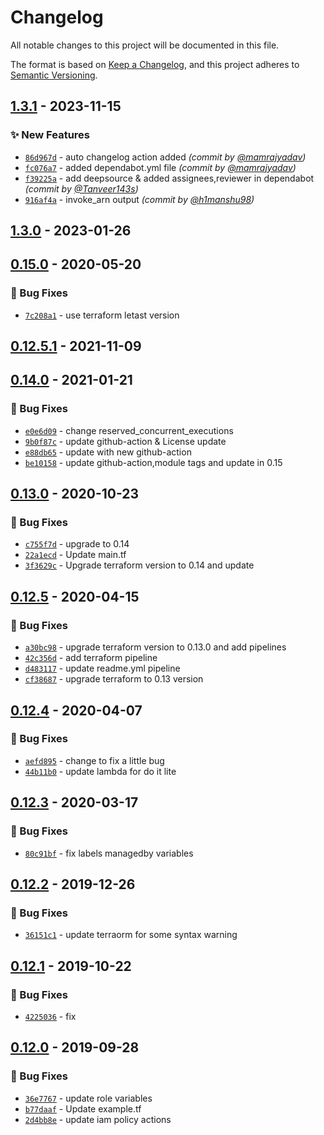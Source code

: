 # Changelog
All notable changes to this project will be documented in this file.

The format is based on [Keep a Changelog](https://keepachangelog.com/en/1.0.0/),
and this project adheres to [Semantic Versioning](https://semver.org/spec/v2.0.0.html).

## [1.3.1] - 2023-11-15
### :sparkles: New Features
- [`86d967d`](https://github.com/clouddrove/terraform-aws-lambda/commit/86d967def3a2746c31ebd8b50b6e5b85699606c6) - auto changelog action added *(commit by [@mamrajyadav](https://github.com/mamrajyadav))*
- [`fc076a7`](https://github.com/clouddrove/terraform-aws-lambda/commit/fc076a74b4e6fe764b012e6f5de3876afa09ece5) - added dependabot.yml file *(commit by [@mamrajyadav](https://github.com/mamrajyadav))*
- [`f39225a`](https://github.com/clouddrove/terraform-aws-lambda/commit/f39225a8898c640918ca66c0b95ae43d758964ff) - add deepsource & added assignees,reviewer in dependabot *(commit by [@Tanveer143s](https://github.com/Tanveer143s))*
- [`916af4a`](https://github.com/clouddrove/terraform-aws-lambda/commit/916af4aa2be8d50f693f1e70fd306e67a1b588d2) - invoke_arn output *(commit by [@h1manshu98](https://github.com/h1manshu98))*


## [1.3.0] - 2023-01-26

## [0.15.0] - 2020-05-20
### :bug: Bug Fixes
- [`7c208a1`](https://github.com/clouddrove/terraform-aws-lambda/commit/7c208a125e0c9ff6671570e449108d47964f1c64) - use terraform letast version

## [0.12.5.1] - 2021-11-09

## [0.14.0] - 2021-01-21
### :bug: Bug Fixes
- [`e0e6d09`](https://github.com/clouddrove/terraform-aws-lambda/commit/e0e6d090a414307b783f3dae3ea85f081dcf11e3) - change reserved_concurrent_executions
- [`9b0f87c`](https://github.com/clouddrove/terraform-aws-lambda/commit/9b0f87cad0cdace47cd3433b1af4c5117530689b) - update github-action & License update
- [`e88db65`](https://github.com/clouddrove/terraform-aws-lambda/commit/e88db658ffc1bae26c4b9b7b624ec3069354dd2f) - update with new github-action
- [`be10158`](https://github.com/clouddrove/terraform-aws-lambda/commit/be10158d8a08eb5c1b2e77c7b452d5abebef5a38) - update github-action,module tags and update in 0.15


## [0.13.0] - 2020-10-23
### :bug: Bug Fixes
- [`c755f7d`](https://github.com/clouddrove/terraform-aws-lambda/commit/c755f7d22bfdef89527717c13c471c98c2369f68) - upgrade to 0.14
- [`22a1ecd`](https://github.com/clouddrove/terraform-aws-lambda/commit/22a1ecde066b7fabcfb9648002aa01fd8eb2910e) - Update main.tf
- [`3f3629c`](https://github.com/clouddrove/terraform-aws-lambda/commit/3f3629c1e14ce778d3f4c01bf2761d002d4bc407) - Upgrade terraform version to 0.14 and update


## [0.12.5] - 2020-04-15
### :bug: Bug Fixes
- [`a30bc98`](https://github.com/clouddrove/terraform-aws-lambda/commit/a30bc98d3fd2d72a961c0b3df229b8dca8612b8f) - upgrade terraform version to 0.13.0 and add pipelines
- [`42c356d`](https://github.com/clouddrove/terraform-aws-lambda/commit/42c356d2a1d359f64261b09eae2965be675f2d7e) - add terraform pipeline
- [`d483117`](https://github.com/clouddrove/terraform-aws-lambda/commit/d4831175d41cd12ba7c8a2124e0970efbb3b7532) - update readme.yml pipeline
- [`cf38687`](https://github.com/clouddrove/terraform-aws-lambda/commit/cf386874fd1fca9da7008c06f6fe1cb92cb7137a) - upgrade terraform to 0.13 version


## [0.12.4] - 2020-04-07
### :bug: Bug Fixes
- [`aefd895`](https://github.com/clouddrove/terraform-aws-lambda/commit/aefd895c75371d67f0329938c6b080dbe0c9b8c6) - change to fix a little bug
- [`44b11b0`](https://github.com/clouddrove/terraform-aws-lambda/commit/44b11b0998de543fce3533d126d54c674ba5676a) - update lambda for do it lite

## [0.12.3] - 2020-03-17
### :bug: Bug Fixes
- [`80c91bf`](https://github.com/clouddrove/terraform-aws-lambda/commit/80c91bf9112a6744c09529bfbe5283df80a3eca3) - fix labels managedby variables


## [0.12.2] - 2019-12-26
### :bug: Bug Fixes
- [`36151c1`](https://github.com/clouddrove/terraform-aws-lambda/commit/36151c160a72a01ebc63c80ab1035540dc7942e2) - update terraorm for some syntax warning


## [0.12.1] - 2019-10-22
### :bug: Bug Fixes
- [`4225036`](https://github.com/clouddrove/terraform-aws-lambda/commit/4225036193da29aa298fa61750a3390bfc1aebc5) - fix

## [0.12.0] - 2019-09-28
### :bug: Bug Fixes
- [`36e7767`](https://github.com/clouddrove/terraform-aws-lambda/commit/36e7767cd3adaee3a725d949eeb59344813e29e7) - update role variables
- [`b77daaf`](https://github.com/clouddrove/terraform-aws-lambda/commit/b77daaf473f3510bad4e315094822e45c480694c) - Update example.tf
- [`2d4bb8e`](https://github.com/clouddrove/terraform-aws-lambda/commit/2d4bb8ebed1a1f4fac41fa24bd4d925553736089) - update iam policy actions


[0.12.0]: https://github.com/clouddrove/terraform-aws-lambda/compare/0.12.0...master
[0.12.1]: https://github.com/clouddrove/terraform-aws-lambda/compare/0.12.1...master
[0.12.2]: https://github.com/clouddrove/terraform-aws-lambda/compare/0.12.2...master
[0.12.3]: https://github.com/clouddrove/terraform-aws-lambda/compare/0.12.3...master
[0.12.4]: https://github.com/clouddrove/terraform-aws-lambda/compare/0.12.4...master
[0.12.5]: https://github.com/clouddrove/terraform-aws-lambda/compare/0.12.5...master
[0.13.0]: https://github.com/clouddrove/terraform-aws-lambda/compare/0.13.0...master
[0.14.0]: https://github.com/clouddrove/terraform-aws-lambda/compare/0.14.0...master
[0.12.5.1]: https://github.com/clouddrove/terraform-aws-lambda/releases/tag/0.12.5.1
[0.15.0]: https://github.com/clouddrove/terraform-aws-ecr/compare/0.15.0...master
[1.3.0]: https://github.com/clouddrove/terraform-aws-lambda/releases/tag/1.3.0

[1.3.1]: https://github.com/clouddrove/terraform-aws-lambda/compare/1.3.0...1.3.1
